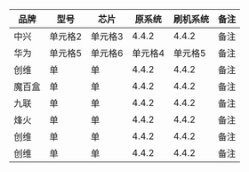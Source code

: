 | 品牌  | 型号   | 芯片   | 原系统   | 刷机系统  | 备注   ||-----|------|------|-------|-------|------|| 中兴  | 单元格2 | 单元格3 | 4.4.2 | 4.4.2 | 备注 || 华为  | 单元格5 | 单元格6 | 单元格4  | 单元格5  | 备注 || 创维  | 单 | 单 | 4.4.2 | 4.4.2 | 备注 || 魔百盒 | 单 | 单 | 4.4.2 | 4.4.2 | 备注 || 九联  | 单 | 单 | 4.4.2 | 4.4.2 | 备注 || 烽火  | 单 | 单 | 4.4.2 | 4.4.2 | 备注 || 创维  | 单 | 单 | 4.4.2 | 4.4.2 | 备注 || 创维  | 单 | 单 | 4.4.2 | 4.4.2 | 备注 |